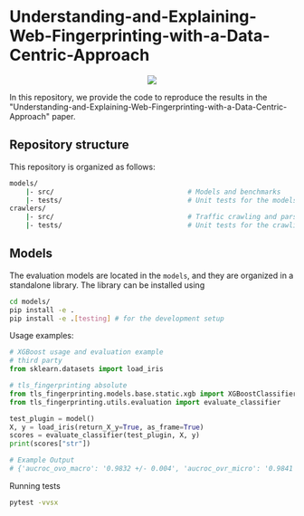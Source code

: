 # Understanding-and-Explaining-Web-Fingerprinting-with-a-Data-Centric-Approach

<p align="center">
  <img src="https://github.com/bcebere/Understanding-and-Explaining-Web-Fingerprinting-with-a-Data-Centric-Approach/assets/1623754/a65ae505-6c7d-4750-a3bc-d3c1d3c69e36"/>
</p>

In this repository, we provide the code to reproduce the results in the "Understanding-and-Explaining-Web-Fingerprinting-with-a-Data-Centric-Approach" paper.  

## Repository structure
This repository is organized as follows:
```bash
models/
    |- src/                                 # Models and benchmarks
    |- tests/                               # Unit tests for the models
crawlers/
    |- src/                                 # Traffic crawling and parsing 
    |- tests/                               # Unit tests for the crawling logic
```

## Models

The evaluation models are located in the `models`, and they are organized in a standalone library.
The library can be installed using
```bash
cd models/
pip install -e .
pip install -e .[testing] # for the development setup
```

Usage examples:

```python
# XGBoost usage and evaluation example
# third party
from sklearn.datasets import load_iris

# tls_fingerprinting absolute
from tls_fingerprinting.models.base.static.xgb import XGBoostClassifier as model
from tls_fingerprinting.utils.evaluation import evaluate_classifier

test_plugin = model()
X, y = load_iris(return_X_y=True, as_frame=True)
scores = evaluate_classifier(test_plugin, X, y)
print(scores["str"])

# Example Output
# {'aucroc_ovo_macro': '0.9832 +/- 0.004', 'aucroc_ovr_micro': '0.9841 +/- 0.008', 'aucroc_ovr_weighted': '0.9832 +/- 0.004', 'aucprc_weighted': '0.9766 +/- 0.005', 'aucprc_macro': '0.9766 +/- 0.005', 'aucprc_micro': '0.9766 +/- 0.005', 'accuracy': '0.9333 +/- 0.021', 'f1_score_micro': '0.9333 +/- 0.021', 'f1_score_macro': '0.933 +/- 0.021', 'f1_score_weighted': '0.9331 +/- 0.022', 'kappa': '0.9 +/- 0.032', 'kappa_quadratic': '0.9501 +/- 0.016', 'precision_micro': '0.9333 +/- 0.021', 'precision_macro': '0.933 +/- 0.021', 'precision_weighted': '0.9333 +/- 0.021', 'recall_micro': '0.9333 +/- 0.021', 'recall_macro': '0.9334 +/- 0.021', 'recall_weighted': '0.9333 +/- 0.021', 'mcc': '0.9002 +/- 0.032'}

```

Running tests
```bash
pytest -vvsx
```
